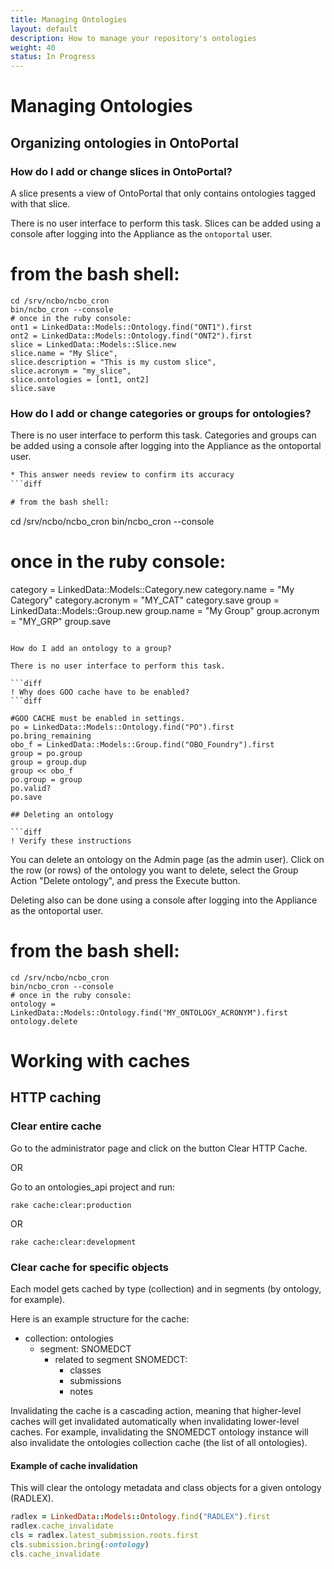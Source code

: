 ```yaml
---
title: Managing Ontologies
layout: default
description: How to manage your repository's ontologies
weight: 40
status: In Progress
---
```


# Managing Ontologies 

## Organizing ontologies in OntoPortal

### How do I add or change slices in OntoPortal?

A slice presents a view of OntoPortal that only contains
ontologies tagged with that slice.

There is no user interface to perform this task. 
Slices can be added using a console 
after logging into the Appliance as the `ontoportal` user.

# from the bash shell:
```
cd /srv/ncbo/ncbo_cron
bin/ncbo_cron --console
# once in the ruby console:
ont1 = LinkedData::Models::Ontology.find("ONT1").first
ont2 = LinkedData::Models::Ontology.find("ONT2").first
slice = LinkedData::Models::Slice.new
slice.name = "My Slice",
slice.description = "This is my custom slice",
slice.acronym = "my_slice",
slice.ontologies = [ont1, ont2]
slice.save
```

### How do I add or change categories or groups for ontologies?

There is no user interface to perform this task. 
Categories and groups can be added using a console 
after logging into the Appliance as the ontoportal user.

```diff
* This answer needs review to confirm its accuracy
```diff

# from the bash shell:
```
cd /srv/ncbo/ncbo_cron
bin/ncbo_cron --console
# once in the ruby console:
category = LinkedData::Models::Category.new
category.name = "My Category"
category.acronym = "MY_CAT"
category.save
group = LinkedData::Models::Group.new
group.name = "My Group"
group.acronym = "MY_GRP"
group.save
```

How do I add an ontology to a group?

There is no user interface to perform this task.

```diff
! Why does GOO cache have to be enabled?
```diff

#GOO CACHE must be enabled in settings.
po = LinkedData::Models::Ontology.find("PO").first
po.bring_remaining
obo_f = LinkedData::Models::Group.find("OBO_Foundry").first
group = po.group
group = group.dup
group << obo_f
po.group = group
po.valid?
po.save

## Deleting an ontology

```diff
! Verify these instructions
```

You can delete an ontology on the Admin page (as the admin user). 
Click on the row (or rows) of the ontology you want to delete,
select the Group Action "Delete ontology", and press the Execute button.

Deleting also can be done using a console 
after logging into the Appliance as the ontoportal user.

# from the bash shell:
```
cd /srv/ncbo/ncbo_cron
bin/ncbo_cron --console
# once in the ruby console:
ontology = LinkedData::Models::Ontology.find("MY_ONTOLOGY_ACRONYM").first
ontology.delete
```

# Working with caches

## HTTP caching

### Clear entire cache

Go to the administrator page and click on the button Clear HTTP Cache.

OR

Go to an ontologies_api project and run:

```
rake cache:clear:production
```

OR

```
rake cache:clear:development
```

### Clear cache for specific objects

Each model gets cached by type (collection) and in segments (by ontology, for example).

Here is an example structure for the cache:

- collection: ontologies
  - segment: SNOMEDCT
    - related to segment SNOMEDCT:
      - classes
      - submissions
      - notes

Invalidating the cache is a cascading action, meaning that higher-level caches will get invalidated automatically when invalidating lower-level caches. For example, invalidating the SNOMEDCT ontology instance will also invalidate the ontologies collection cache (the list of all ontologies).

#### Example of cache invalidation

This will clear the ontology metadata and class objects for a given ontology (RADLEX).

```ruby
radlex = LinkedData::Models::Ontology.find("RADLEX").first
radlex.cache_invalidate
cls = radlex.latest_submission.roots.first
cls.submission.bring(:ontology)
cls.cache_invalidate
```
